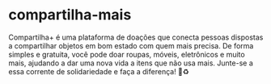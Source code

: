 # compartilha-mais
Compartilha+ é uma plataforma de doações que conecta pessoas dispostas a compartilhar objetos em bom estado com quem mais precisa. De forma simples e gratuita, você pode doar roupas, móveis, eletrônicos e muito mais, ajudando a dar uma nova vida a itens que não usa mais. Junte-se a essa corrente de solidariedade e faça a diferença! 💙♻️
